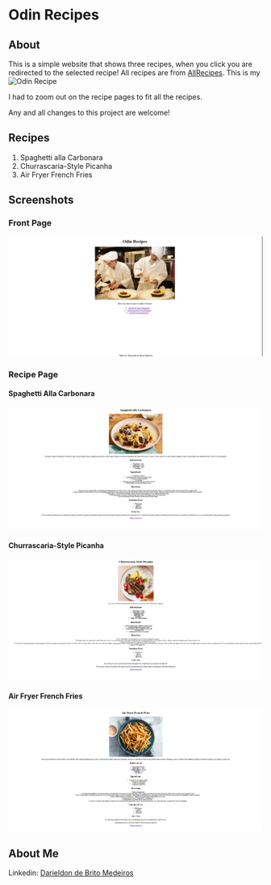 # Odin Recipes

## About

This is a simple website that shows three recipes, when you click you are redirected to the selected recipe! All recipes are from [AllRecipes](https://www.allrecipes.com).
This is my ![Odin Recipe](https://darieldonmedeiros.github.io/odin-recipes/)

I had to zoom out on the recipe pages to fit all the recipes.

Any and all changes to this project are welcome!

## Recipes

1. Spaghetti alla Carbonara
2. Churrascaria-Style Picanha
3. Air Fryer French Fries

## Screenshots

### Front Page
![FrontPage](./assets/Front-Page.png)
### Recipe Page

#### Spaghetti Alla Carbonara
![Carbonara](./assets/Carbonara-Page.png)
#### Churrascaria-Style Picanha
![Picanha](./assets/Picanha-Page.png)
#### Air Fryer French Fries
![Fries](./assets/Fries-Page.png)
## About Me

Linkedin: [Darieldon de Brito Medeiros](https://www.linkedin.com/in/darieldon-de-brito-medeiros/)
